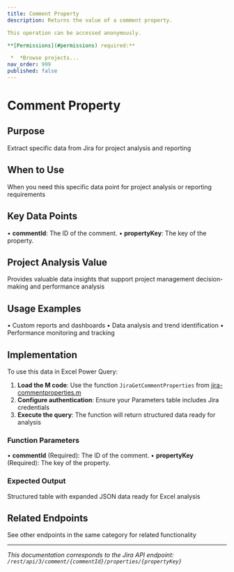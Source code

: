 ```yaml
---
title: Comment Property
description: Returns the value of a comment property.

This operation can be accessed anonymously.

**[Permissions](#permissions) required:**

 *  *Browse projects...
nav_order: 999
published: false
---
```


# Comment Property

## Purpose
Extract specific data from Jira for project analysis and reporting

## When to Use
When you need this specific data point for project analysis or reporting requirements

## Key Data Points
• **commentId**: The ID of the comment.
• **propertyKey**: The key of the property.

## Project Analysis Value
Provides valuable data insights that support project management decision-making and performance analysis

## Usage Examples
• Custom reports and dashboards
• Data analysis and trend identification
• Performance monitoring and tracking

## Implementation
To use this data in Excel Power Query:

1. **Load the M code**: Use the function `JiraGetCommentProperties` from [jira-commentproperties.m](../assets/jira-commentproperties.m)
2. **Configure authentication**: Ensure your Parameters table includes Jira credentials
3. **Execute the query**: The function will return structured data ready for analysis

### Function Parameters
• **commentId** (Required): The ID of the comment.
• **propertyKey** (Required): The key of the property.

### Expected Output
Structured table with expanded JSON data ready for Excel analysis

## Related Endpoints
See other endpoints in the same category for related functionality

---
*This documentation corresponds to the Jira API endpoint: `/rest/api/3/comment/{commentId}/properties/{propertyKey}`*
